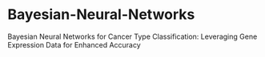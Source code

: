 # Bayesian-Neural-Networks
Bayesian Neural Networks for Cancer Type Classification: Leveraging Gene Expression Data for Enhanced Accuracy
